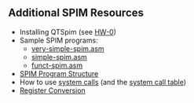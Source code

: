 ## Additional SPIM Resources

* Installing QTSpim (see [HW-0](/hw/hw0.md))
* Sample SPIM programs: 
  * [very-simple-spim.asm](/rsc/spim/very-simple-spim.asm)
  * [simple-spim.asm](/rsc/spim/simple-spim.asm)
  * [funct-spim.asm](/rsc/spim/funct-spim.asm)
* [SPIM Program Structure](/rsc/spim/structure.md)
* How to use [system calls](/rsc/spim/systemcalls-howto.md) (and the [system call table](/rsc/spim/systemcalls-table.md))
* [Register Conversion](/rsc/spim/registers.md)
